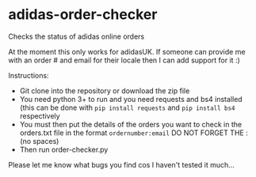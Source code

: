 # adidas-order-checker
Checks the status of adidas online orders

At the moment this only works for adidasUK. If someone can provide me with an order # and email for their locale then I can add support for it :)

Instructions:
- Git clone into the repository or download the zip file
- You need python 3+ to run and you need requests and bs4 installed (this can be done with `pip install requests` and `pip install bs4` respectively
- You must then put the details of the orders you want to check in the orders.txt file in the format `ordernumber:email` DO NOT FORGET THE : (no spaces)
- Then run order-checker.py

Please let me know what bugs you find cos I haven't tested it much...
